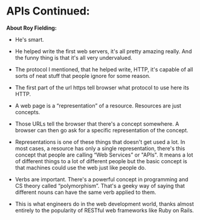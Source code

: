 # APIs Continued:

**About Roy Fielding:**

- He's smart.

- He helped write the first web servers, it's all pretty amazing really. And the funny thing is that it's all very undervalued. 

- The protocol I mentioned, that he helped write, HTTP, it's capable of all sorts of neat stuff that people ignore for some reason.

- The first part of the url https tell browser what protocol to use here its HTTP.

- A web page is a “representation” of a resource. Resources are just concepts.

- Those URLs tell the browser that there's a concept somewhere. A browser can then go ask for a specific representation of the concept.

- Representations is one of these things that doesn't get used a lot. In most cases, a resource has only a single representation, there's this concept that people are calling “Web Services” or "APIs". It means a lot of different things to a lot of different people but the basic concept is that machines could use the web just like people do.

- Verbs are important. There's a powerful concept in programming and CS theory called “polymorphism”. That's a geeky way of saying that different nouns can have the same verb applied to them.

- This is what engineers do in the web development world, thanks almost entirely to the popularity of RESTful web frameworks like Ruby on Rails.
